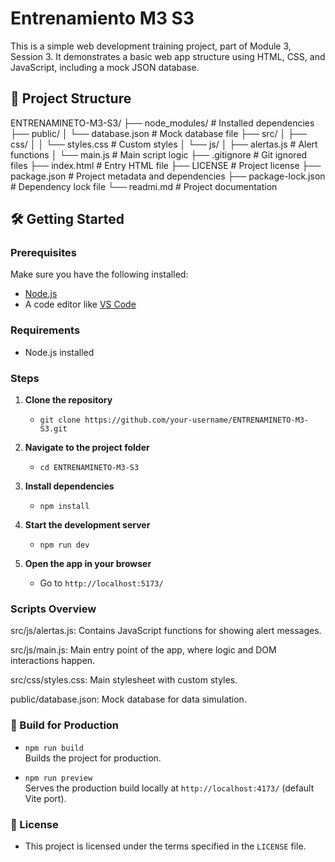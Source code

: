 # Entrenamiento M3 S3

This is a simple web development training project, part of Module 3, Session 3. It demonstrates a basic web app structure using HTML, CSS, and JavaScript, including a mock JSON database.

## 📁 Project Structure

ENTRENAMINETO-M3-S3/
├── node_modules/ # Installed dependencies
├── public/
│ └── database.json # Mock database file
├── src/
│ ├── css/
│ │ └── styles.css # Custom styles
│ └── js/
│ ├── alertas.js # Alert functions
│ └── main.js # Main script logic
├── .gitignore # Git ignored files
├── index.html # Entry HTML file
├── LICENSE # Project license
├── package.json # Project metadata and dependencies
├── package-lock.json # Dependency lock file
└── readmi.md # Project documentation


## 🛠️ Getting Started

### Prerequisites

Make sure you have the following installed:

- [Node.js](https://nodejs.org/)
- A code editor like [VS Code](https://code.visualstudio.com/)

### Requirements

- Node.js installed

### Steps

1. **Clone the repository**

   - `git clone https://github.com/your-username/ENTRENAMINETO-M3-S3.git`

2. **Navigate to the project folder**

   - `cd ENTRENAMINETO-M3-S3`

3. **Install dependencies**

   - `npm install`

4. **Start the development server**

   - `npm run dev`

5. **Open the app in your browser**

   - Go to `http://localhost:5173/`

### Scripts Overview
src/js/alertas.js: Contains JavaScript functions for showing alert messages.

src/js/main.js: Main entry point of the app, where logic and DOM interactions happen.

src/css/styles.css: Main stylesheet with custom styles.

public/database.json: Mock database for data simulation.

### 🧪 Build for Production

- `npm run build`  
  Builds the project for production.

- `npm run preview`  
  Serves the production build locally at `http://localhost:4173/` (default Vite port).
### 📝 License

- This project is licensed under the terms specified in the `LICENSE` file.


